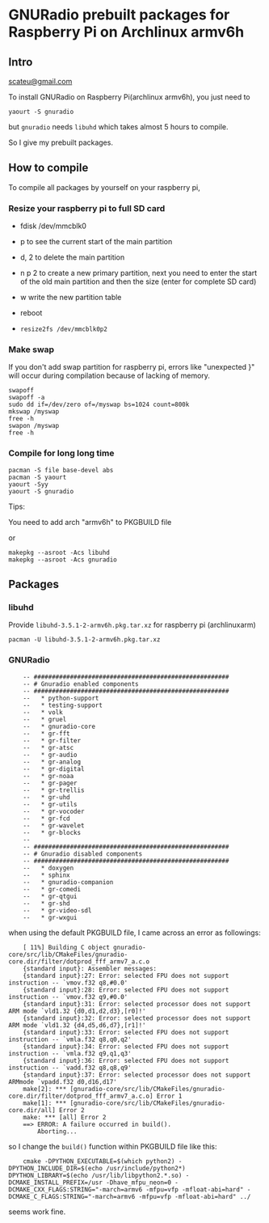 GNURadio prebuilt packages for Raspberry Pi on Archlinux armv6h
========================================================

Intro
-----
scateu@gmail.com

To install GNURadio on Raspberry Pi(archlinux armv6h), you just need to 

    yaourt -S gnuradio

but `gnuradio` needs `libuhd` which takes almost 5 hours to compile.

So I give my prebuilt packages.

                

How to compile
--------------
To compile all packages by yourself on your raspberry pi, 

### Resize your raspberry pi to full SD card
	
* fdisk  /dev/mmcblk0
	
 * p to see the current start of the main partition
 * d, 2 to delete the main partition
 * n p 2 to create a new primary partition, next you need to enter the start of the old main partition and then the size (enter for complete SD card)
 * w write the new partition table
	
* reboot
	
* `resize2fs /dev/mmcblk0p2`


        
### Make swap 
If you don't add swap partition for raspberry pi, errors like "unexpected }" will occur during compilation because of lacking of memory.

    swapoff
    swapoff -a
    sudo dd if=/dev/zero of=/myswap bs=1024 count=800k
    mkswap /myswap
    free -h
    swapon /myswap
    free -h
        
### Compile for long long time

    pacman -S file base-devel abs
    pacman -S yaourt
    yaourt -Syy
    yaourt -S gnuradio

Tips:

You need to add arch "armv6h" to PKGBUILD file

or

    makepkg --asroot -Acs libuhd
    makepkg --asroot -Acs gnuradio

## Packages

### libuhd


Provide `libuhd-3.5.1-2-armv6h.pkg.tar.xz` for raspberry pi (archlinuxarm)

	pacman -U libuhd-3.5.1-2-armv6h.pkg.tar.xz 

### GNURadio

        -- ######################################################
        -- # Gnuradio enabled components
        -- ######################################################
        --   * python-support
        --   * testing-support
        --   * volk
        --   * gruel
        --   * gnuradio-core
        --   * gr-fft
        --   * gr-filter
        --   * gr-atsc
        --   * gr-audio
        --   * gr-analog
        --   * gr-digital
        --   * gr-noaa
        --   * gr-pager
        --   * gr-trellis
        --   * gr-uhd
        --   * gr-utils
        --   * gr-vocoder
        --   * gr-fcd
        --   * gr-wavelet
        --   * gr-blocks
        --
        -- ######################################################
        -- # Gnuradio disabled components
        -- ######################################################
        --   * doxygen
        --   * sphinx
        --   * gnuradio-companion
        --   * gr-comedi
        --   * gr-qtgui
        --   * gr-shd
        --   * gr-video-sdl
        --   * gr-wxgui

when using the default PKGBUILD file, I came across an error as followings:

        [ 11%] Building C object gnuradio-core/src/lib/CMakeFiles/gnuradio-core.dir/filter/dotprod_fff_armv7_a.c.o
        {standard input}: Assembler messages:
        {standard input}:27: Error: selected FPU does not support instruction -- `vmov.f32 q8,#0.0'
        {standard input}:28: Error: selected FPU does not support instruction -- `vmov.f32 q9,#0.0'
        {standard input}:31: Error: selected processor does not support ARM mode `vld1.32 {d0,d1,d2,d3},[r0]!'
        {standard input}:32: Error: selected processor does not support ARM mode `vld1.32 {d4,d5,d6,d7},[r1]!'
        {standard input}:33: Error: selected FPU does not support instruction -- `vmla.f32 q8,q0,q2'
        {standard input}:34: Error: selected FPU does not support instruction -- `vmla.f32 q9,q1,q3'
        {standard input}:36: Error: selected FPU does not support instruction -- `vadd.f32 q8,q8,q9'
        {standard input}:37: Error: selected processor does not support ARMmode `vpadd.f32 d0,d16,d17'
        make[2]: *** [gnuradio-core/src/lib/CMakeFiles/gnuradio-core.dir/filter/dotprod_fff_armv7_a.c.o] Error 1
        make[1]: *** [gnuradio-core/src/lib/CMakeFiles/gnuradio-core.dir/all] Error 2
        make: *** [all] Error 2
        ==> ERROR: A failure occurred in build().
            Aborting...


so I change the `build()` function within PKGBUILD file like this:

        cmake -DPYTHON_EXECUTABLE=$(which python2) -DPYTHON_INCLUDE_DIR=$(echo /usr/include/python2*) DPYTHON_LIBRARY=$(echo /usr/lib/libpython2.*.so) -DCMAKE_INSTALL_PREFIX=/usr -Dhave_mfpu_neon=0 -DCMAKE_CXX_FLAGS:STRING="-march=armv6 -mfpu=vfp -mfloat-abi=hard" -DCMAKE_C_FLAGS:STRING="-march=armv6 -mfpu=vfp -mfloat-abi=hard" ../
               

seems work fine.
